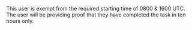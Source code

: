 This user is exempt from the required starting time of 0800 & 1600 UTC. The user will be providing proof that they have completed the task in ten hours only.
